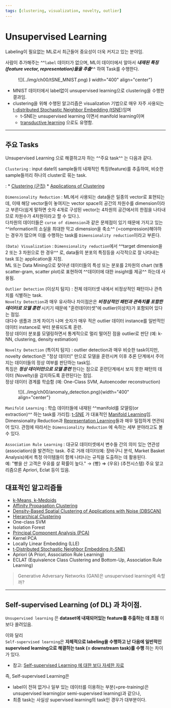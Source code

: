 ```yaml
---
tags: [clustering, visualization, novelty, outlier]
---
```


# Unsupervised Learning

Labeling이 필요없는 ML로서 최근들어 중요성이 더욱 커지고 있는 분야임.

사람이 추가해주는 ^^`label` 데이터가 없으며, 
ML이 데이터에서 알아서 ***내재된 특징(feature vector, representation)들을 추출***^^ 하여 Task를 수행한다.

<figure markdown>
![](../img/ch00/tSNE_MNIST.png)ㅑwidth="400" align="center"}
</figure>

* MNIST 데이터에서 label없이 unsupervised learning으로 clustering을 수행한 결과임.
* clustering을 위해 수행된 알고리즘은 visualization 기법으로 매우 자주 사용되는 [t-distributed Stochastic Neighbor Embedding (tSNE)](../ch07/tSNE.md)임며
  * t-SNE는 unsupervised learning 이면서 manifold learning이며
  * [transductive learning](./ch00_12_type_of_ml.md#prediction의-가능-여부에-따른-구분) 으로도 유명함.

---

## 주요 Tasks

Unsupervised Learning 으로 해결하고자 하는 ^^주요 task^^ 는 다음과 같다.

`Clustering`
: input date의 sample들의 내재적인 특징(feature)를 추출하여, 비슷한 sample들끼리 하나의 cluster로 묶는 task.  

: * [Clustering (군집)](../ch07/clustering.md)
    * [Applications of Clustering](https://ds31x.blogspot.com/2023/08/ml-clustering.html) 


`Dimensionality Reduction`
: ML에서 사용되는 data들은 일종의 vector로 표현되는데, 이때 해당 vector들이 놓여지는 vector space의 공간의 차원수를 dimension이라고 부른다(쉽게 말하면 숫자 4개로 구성된 vector는 4차원의 공간에서의 한점을 나타내므로 차원수가 4차원이라고 할 수 있다.).  
다차원의 데이터들은 `curse of dimension`과 같은 문제점이 있기 때문에 가지고 있는 ^^information의 소실을 최대한 막고 dimension을 축소^^ (=compression)해야하는 경우가 많으며 이를 수행하는 task를 `Dimensionality reduction`이라고 부른다.

`(Data) Visualization` 
: `Dimensionality reduction`에서 ^^target dimension을 2 또는 3 차원으로 한 경우^^ 로, data들의 분포의 특징등을 시각적으로 잘 나타내는 task 또는 application을 지칭.  
ML 또는 Data Mining으로 찾아낸 데이터들의 특성 또는 분포를 2차원의 chart (보통 scatter-gram, scatter plot)로 표현하여 ^^데이터에 대한 insight를 제공^^ 하는데 사용됨.

`Outlier Detection` (이상치 탐지)
: 전체 데이터셋 내에서 비정상적인 패턴이나 관측치를 식별하는 task.  
`Novelty Detection`과 매우 유사하나 차이점은은 ***비정상적인 패턴과 관측치를 포함한 데이터로 모델 훈련*** 시키기 때문에 "훈련데이터셋"에 outlier(이상치)가 포함되어 있다는 점임.  
대다수 샘플과 크게 차이가 나며 숫자가 매우 적은 outlier 데이터 instance를 일반적인 데이터 instance로 부터 분류되도록 훈련.  
정상 데이터 분포를 모델링하면서 통계적으로 멀리 떨어진 점을 outlier로 판단 (예: k-NN, clustering, density estimation)

`Novelty Detection` (특이치 탐지)
: outlier detection과 매우 비슷한 task이지만, novelty detection은 "정상 데이터" 만으로 모델을 훈련시켜 이후 추론 단계에서 주어지는 데이터들의 정상 여부를 판단하는 task임.  
특징은 ***정상 데이터만으로 모델 훈련*** 한다는 점으로 훈련단계에서 보지 못한 패턴의 데이터 (Novelty)을 감지하도록 훈련된다는 점임.  
정상 데이터 경계를 학습함 (예: One-Class SVM, Autoencoder reconstruction)


<figure markdown>
![](../img/ch00/anomaly_detection.png){width="400" align="center"}
</figure>

`Manifold Learning`
: 학습 데이터들에 내재된 ^^manifold를 모델링(or extraction)^^ 하는 task를 가리킴: [t-SNE](../ch07/tSNE.md) 가 대표적인 [Manifold Learning](../ch07/manifold.md)임. 
Dimensionality Reduction과 [Representation Learning](./ch00_00_intro.md#representation-learning-)들과 매우 밀접하게 연관되어 있다. 관점에 따라서는 `Dimensionality Reduction` 에 속하는 세부 분야라고도 볼 수 있다. 

`Association Rule Learning`
: 대규모 데이터셋에서 변수들 간의 의미 있는 연관성(association)을 발견하는 task.
주로 거래 데이터(예: 장바구니 분석, Market Basket Analysis)에서 특정 아이템들이 함께 나타나는 규칙을 도출하는 데 활용된다.  
예: "빵을 산 고객은 우유를 살 확률이 높다." → {빵} ⇒ {우유} (추천시스템)
주요 알고리즘으론 Apriori, Eclat 등이 있음.

## 대표적인 알고리즘들

* [k-Means, k-Medoids](https://dsaint31.me/mkdocs_site/ML/ch07/clustering/#k-means)
* [Affinity Propagation Clustering](https://dsaint31.me/mkdocs_site/ML/ch07/clustering/#affinity-propagation-clustering)
* [Density-Based Spatial Clustering of Applications with Noise (DBSCAN)](https://dsaint31.me/mkdocs_site/ML/ch07/clustering/#density-based-spatial-clustering-of-applications-with-noise-dbscan)
* [Hierarchical Clustering](../ch07/clustering.md#hierarchical-clustering)
* One-class SVM
* Isolation Forest
* [Principal Component Analysis (PCA)](../ch06/ml_pca.md)
* Kernel PCA
* Locally Linear Embedding (LLE)
* [t-Distributed Stochastic Neighbor Embedding (t-SNE)](../ch07/tSNE.md)
* Apriori (A Priori, Association Rule Learning)
* ECLAT (Equivalence Class Clustering and Bottom-Up, Association Rule Learning)

> Generative Adversary Networks (GAN)은 unsupervised learning에 속할까?

---

## Self-supervised Learning (of DL) 과 차이점.

`Unsupervised learning` 은 **dataset에 내재되어있는 feature를 추출하는 데 초점** 이 보다 쏠려있음. 

이와 달리  
`Self-supervised learning`은 **자체적으로 labeling을 수행하고 난 다음에 일반적인 supervised learning으로 해결하는 task (= downstream task)를 수행** 하는 차이가 있다.

* 참고: [Self-supervised Learning 에 대한 보다 자세한 자료](./ch00_24_selfsupervised_learning.md)

즉, Self-supervised Learning은 

* label이 전혀 없거나 일부 있는 데이터를 이용하는 부분(=pre-training)은 unsupervised learning(or semi-supervised learning)과 같으나, 
* 최종 task는 사실상 supervised learning의 task인 경우가 대부분이다.


